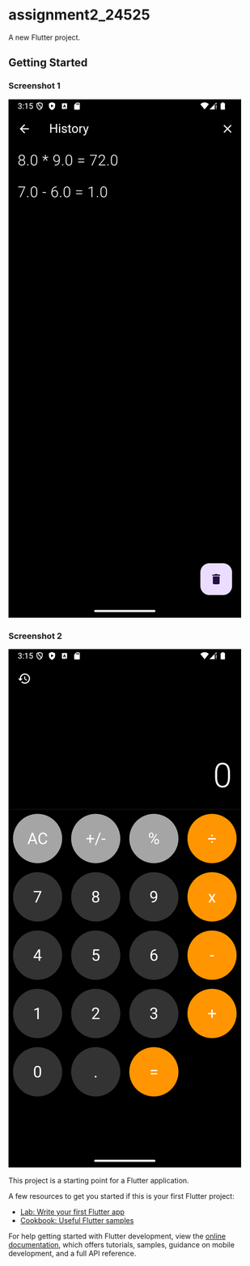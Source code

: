 # assignment2_24525

A new Flutter project.

## Getting Started

### Screenshot 1
![Screenshot 1](Screenshot_1731060945.png)

### Screenshot 2
![Screenshot 2](Screenshot_1731060933.png)

This project is a starting point for a Flutter application.

A few resources to get you started if this is your first Flutter project:

- [Lab: Write your first Flutter app](https://docs.flutter.dev/get-started/codelab)
- [Cookbook: Useful Flutter samples](https://docs.flutter.dev/cookbook)

For help getting started with Flutter development, view the
[online documentation](https://docs.flutter.dev/), which offers tutorials,
samples, guidance on mobile development, and a full API reference.
